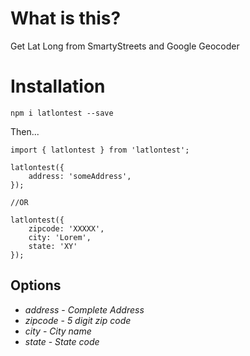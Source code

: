 # What is this?

Get Lat Long from SmartyStreets and Google Geocoder

# Installation

`npm i latlontest --save`

Then...

```
import { latlontest } from 'latlontest';

latlontest({
    address: 'someAddress',
});

//OR

latlontest({
    zipcode: 'XXXXX',
    city: 'Lorem',
    state: 'XY'
});
```

## Options

- _address_ - _Complete Address_
- _zipcode_ - _5 digit zip code_
- _city_ - _City name_
- _state_ - _State code_
